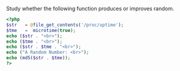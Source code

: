 Study whether the following function produces or improves random.

```php
<?php
$str   = @file_get_contents('/proc/uptime');
$tme   =  microtime(true);
echo ($str . "<br>");
echo ($tme . "<br>");
echo ($str . $tme . "<br>");
echo ("A Random Number: <br>");
echo (md5($str . $tme));
?>
```
